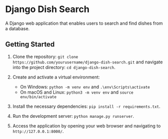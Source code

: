# Django Dish Search

A Django web application that enables users to search and find dishes from a database.

## Getting Started

1. Clone the repository: `git clone https://github.com/yourusername/django-dish-search.git` and navigate into the project directory: `cd django-dish-search`.

2. Create and activate a virtual environment:
   - On Windows: `python -m venv env` and `.\env\Scripts\activate`
   - On macOS and Linux: `python3 -m venv env` and `source env/bin/activate`

3. Install the necessary dependencies: `pip install -r requirements.txt`.

4. Run the development server: `python manage.py runserver`.

5. Access the application by opening your web browser and navigating to `http://127.0.0.1:8000/`.

